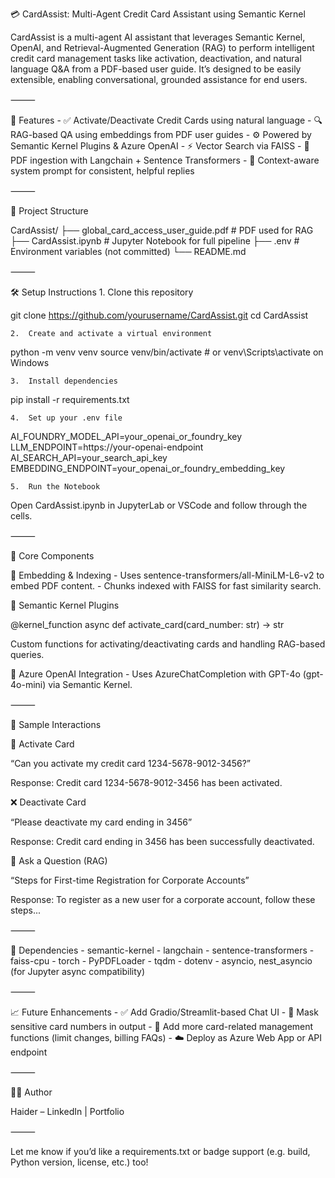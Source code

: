 💳 CardAssist: Multi-Agent Credit Card Assistant using Semantic Kernel

CardAssist is a multi-agent AI assistant that leverages Semantic Kernel, OpenAI, and Retrieval-Augmented Generation (RAG) to perform intelligent credit card management tasks like activation, deactivation, and natural language Q&A from a PDF-based user guide.
It’s designed to be easily extensible, enabling conversational, grounded assistance for end users.

⸻

🚀 Features
	-	✅ Activate/Deactivate Credit Cards using natural language
	-	🔍 RAG-based QA using embeddings from PDF user guides
	-	⚙️ Powered by Semantic Kernel Plugins & Azure OpenAI
	-	⚡ Vector Search via FAISS
	-	📄 PDF ingestion with Langchain + Sentence Transformers
	-	🧠 Context-aware system prompt for consistent, helpful replies

⸻

📂 Project Structure

CardAssist/
├── global_card_access_user_guide.pdf   # PDF used for RAG
├── CardAssist.ipynb                          # Jupyter Notebook for full pipeline
├── .env                                # Environment variables (not committed)
└── README.md



⸻

🛠️ Setup Instructions
	1.	Clone this repository

git clone https://github.com/yourusername/CardAssist.git
cd CardAssist

	2.	Create and activate a virtual environment

python -m venv venv
source venv/bin/activate  # or venv\Scripts\activate on Windows

	3.	Install dependencies

pip install -r requirements.txt

	4.	Set up your .env file

AI_FOUNDRY_MODEL_API=your_openai_or_foundry_key
LLM_ENDPOINT=https://your-openai-endpoint
AI_SEARCH_API=your_search_api_key
EMBEDDING_ENDPOINT=your_openai_or_foundry_embedding_key


	5.	Run the Notebook
Open CardAssist.ipynb in JupyterLab or VSCode and follow through the cells.

⸻

🔧 Core Components

🔹 Embedding & Indexing
	-	Uses sentence-transformers/all-MiniLM-L6-v2 to embed PDF content.
	-	Chunks indexed with FAISS for fast similarity search.

🔹 Semantic Kernel Plugins

@kernel_function
async def activate_card(card_number: str) -> str

Custom functions for activating/deactivating cards and handling RAG-based queries.

🔹 Azure OpenAI Integration
	-	Uses AzureChatCompletion with GPT-4o (gpt-4o-mini) via Semantic Kernel.

⸻

💬 Sample Interactions

🔧 Activate Card

“Can you activate my credit card 1234-5678-9012-3456?”

Response: Credit card 1234-5678-9012-3456 has been activated.

❌ Deactivate Card

“Please deactivate my card ending in 3456”

Response: Credit card ending in 3456 has been successfully deactivated.

🧠 Ask a Question (RAG)

“Steps for First-time Registration for Corporate Accounts”

Response: To register as a new user for a corporate account, follow these steps...



⸻

📌 Dependencies
	-	semantic-kernel
	-	langchain
	-	sentence-transformers
	-	faiss-cpu
	-	torch
	-	PyPDFLoader
	-	tqdm
	-	dotenv
	-	asyncio, nest_asyncio (for Jupyter async compatibility)

⸻

📈 Future Enhancements
	-	✅ Add Gradio/Streamlit-based Chat UI
	-	🔐 Mask sensitive card numbers in output
	-	🧩 Add more card-related management functions (limit changes, billing FAQs)
	-	☁️ Deploy as Azure Web App or API endpoint


⸻

👨‍💻 Author

Haider – LinkedIn | Portfolio

⸻

Let me know if you’d like a requirements.txt or badge support (e.g. build, Python version, license, etc.) too!

